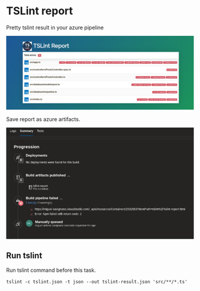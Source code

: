 # TSLint report

Pretty tslint result in your azure pipeline

![tslint-report example](https://raw.githubusercontent.com/MiguelSavignano/vss-tslint-report/master/images/tslint-report.jpeg)

Save report as azure artifacts.

![tslint-report artifact](https://raw.githubusercontent.com/MiguelSavignano/vss-tslint-report/master/images/tslint-report-artifact.png)

## Run tslint

Run tslint command before this task.

```
tslint -c tslint.json -t json --out tslint-result.json 'src/**/*.ts'
```
